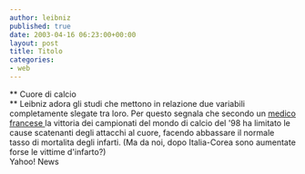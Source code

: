 ```yaml
---
author: leibniz
published: true
date: 2003-04-16 06:23:00+00:00
layout: post
title: Titolo
categories:
- web
---
```


 **   Cuore di calcio   
**   Leibniz adora gli studi che mettono in relazione due variabili completamente slegate tra loro. Per questo segnala che secondo un  [   medico francese ](http://story.news.yahoo.com/news?tmpl=story2&cid=573&ncid=757&e=1&u=/nm/20030415/od_nm/heart_dc)la vittoria dei campionati del mondo di calcio del '98 ha limitato le cause scatenanti degli attacchi al cuore, facendo abbassare il normale tasso di mortalita degli infarti. (Ma da noi, dopo Italia-Corea sono aumentate forse le vittime d'infarto?)   
  Yahoo! News
